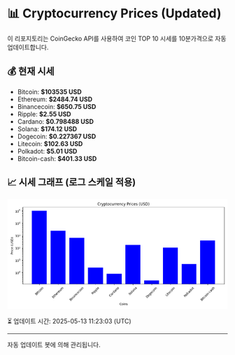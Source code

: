 
# 📊 Cryptocurrency Prices (Updated)

이 리포지토리는 CoinGecko API를 사용하여 코인 TOP 10 시세를 10분가격으로 자동 업데이트합니다.

## 💰 현재 시세
- Bitcoin: **$103535 USD**
- Ethereum: **$2484.74 USD**
- Binancecoin: **$650.75 USD**
- Ripple: **$2.55 USD**
- Cardano: **$0.798488 USD**
- Solana: **$174.12 USD**
- Dogecoin: **$0.227367 USD**
- Litecoin: **$102.63 USD**
- Polkadot: **$5.01 USD**
- Bitcoin-cash: **$401.33 USD**

## 📈 시세 그래프 (로그 스케일 적용)
![Crypto Prices](crypto_prices.png)

⏳ 업데이트 시간: 2025-05-13 11:23:03 (UTC)

---
자동 업데이트 봇에 의해 관리됩니다.
